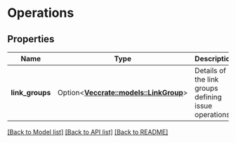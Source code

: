 # Operations

## Properties

Name | Type | Description | Notes
------------ | ------------- | ------------- | -------------
**link_groups** | Option<[**Vec<crate::models::LinkGroup>**](LinkGroup.md)> | Details of the link groups defining issue operations. | [optional][readonly]

[[Back to Model list]](../README.md#documentation-for-models) [[Back to API list]](../README.md#documentation-for-api-endpoints) [[Back to README]](../README.md)


